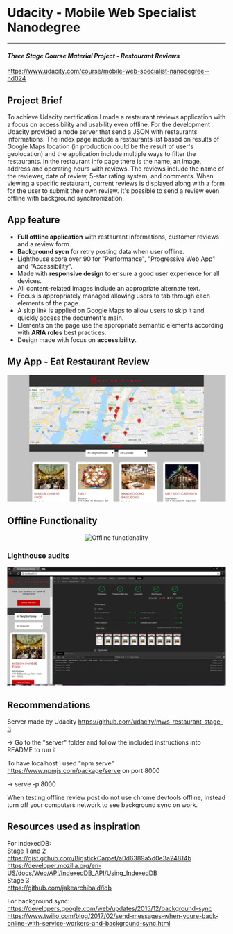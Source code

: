 # Udacity - Mobile Web Specialist Nanodegree
---
#### _Three Stage Course Material Project - Restaurant Reviews_
https://www.udacity.com/course/mobile-web-specialist-nanodegree--nd024

## Project Brief

To achieve Udacity certification I made a restaurant reviews application with a focus on accessibility and usability even offline. 
For the development Udacity provided a node server that send a JSON with restaurants informations. The index page include a restaurants list based on results of Google Maps location (in production could be the result of user's geolocation) and the application include multiple ways to filter the restaurants. In the restaurant info page there is the name, an image, address and operating hours with reviews. The reviews include the name of the reviewer, date of review, 5-star rating system, and comments. When viewing a specific restaurant, current reviews is displayed along with a form for the user to submit their own review. It's possible to send a review even offline with background synchronization.


## App feature

- **Full offline application** with restaurant informations, customer reviews and a review form.
- **Background sycn** for retry posting data when user offline.
- Lighthouse score over 90 for "Performance", "Progressive Web App" and "Accessibility".
- Made with **responsive design** to ensure a good user experience for all devices.
- All content-related images include an appropriate alternate text.
- Focus is appropriately managed allowing users to tab through each elements of the page.
- A skip link is applied on Google Maps to allow users to skip it and quickly access the document's main. 
- Elements on the page use the appropriate semantic elements according with **ARIA roles** best practices.
- Design made with focus on **accessibility**.


## My App - Eat Restaurant Review

![Screenshot of application](screenshot.jpg)

## Offline Functionality
<p align="center">
<img src="https://github.com/soulfood77/my-progressive-web-app/blob/master/offline_functionality.gif" alt="Offline functionality" />
</p>

### Lighthouse audits
![Screenshot of accesibility tests showing all tests passed](lighthouse.jpg)


## Recommendations

Server made by Udacity https://github.com/udacity/mws-restaurant-stage-3<br />

-> Go to the "server" folder and follow the included instructions into README to run it

To have localhost I used "npm serve" https://www.npmjs.com/package/serve on port 8000<br />

-> serve -p 8000

When testing offline review post do not use chrome devtools offline, instead turn off your computers network to see background sync on work.


## Resources used as inspiration

For indexedDB:<br />
Stage 1 and 2<br />
https://gist.github.com/BigstickCarpet/a0d6389a5d0e3a24814b<br />
https://developer.mozilla.org/en-US/docs/Web/API/IndexedDB_API/Using_IndexedDB<br />
Stage 3<br />
https://github.com/jakearchibald/idb<br />

For background sync:<br />
https://developers.google.com/web/updates/2015/12/background-sync<br />
https://www.twilio.com/blog/2017/02/send-messages-when-youre-back-online-with-service-workers-and-background-sync.html
